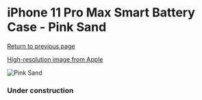 # iPhone 11 Pro Max Smart Battery Case - Pink Sand

[Return to previous page](/iphone_11)

[High-resolution image from Apple](https://store.storeimages.cdn-apple.com/8756/as-images.apple.com/is/MWVR2?wid=4500&hei=4500&fmt=png)

<div style="width: 384px"><img src="/everysource/MWVR2.png" alt="Pink Sand"></div>

### Under construction
